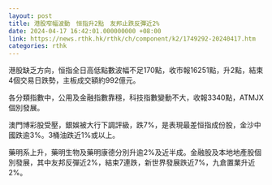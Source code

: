 ```yaml
---
layout: post
title: 港股窄幅波動　恒指升2點　友邦止跌反彈近2%
date: 2024-04-17 16:42:01.000000000 +08:00
link: https://news.rthk.hk/rthk/ch/component/k2/1749292-20240417.htm
categories: rthk
---
```


港股缺乏方向，恒指全日高低點數波幅不足170點，收市報16251點，升2點，結束4個交易日跌勢，主板成交額約992億元。

各分類指數中，公用及金融指數靠穩，科技指數變動不大，收報3340點，ATMJX個別發展。

澳門博彩股受壓，銀娛被大行下調評級，跌7%，是表現最差恒指成份股，金沙中國跌逾3%。3桶油跌近1%或以上。

藥明系上升，藥明生物及藥明康德分別升逾2%及近半成。金融股及本地地產股個別發展，其中友邦反彈近2%，結束7連跌，新世界發展跌近7%，九倉置業升近2%。
